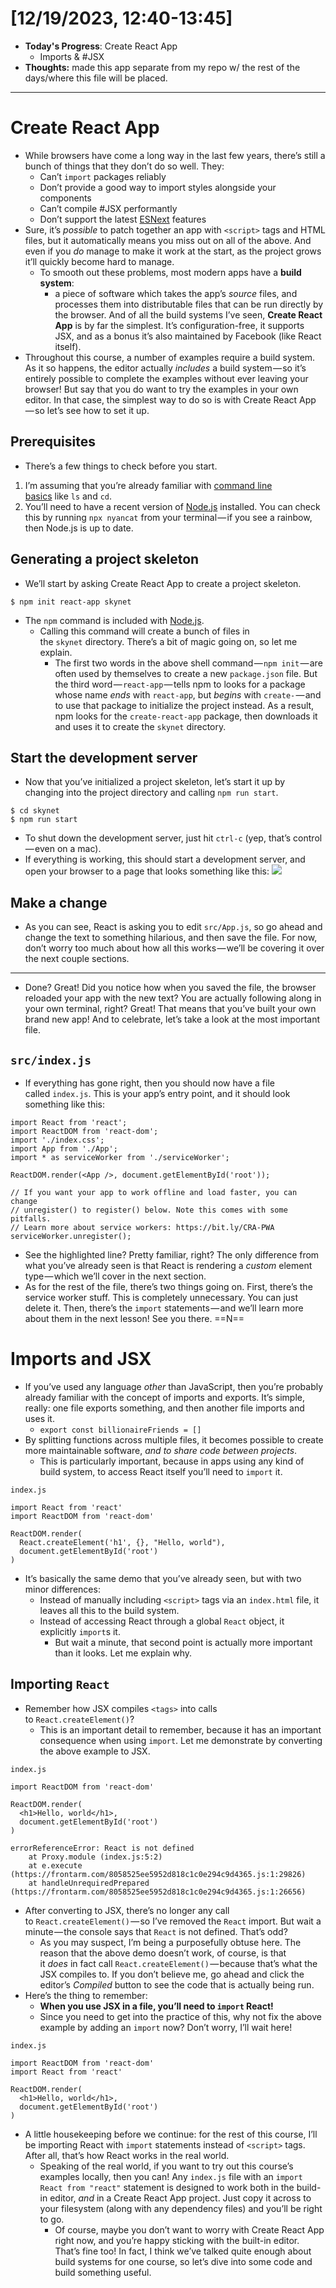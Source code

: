# [12/19/2023, 12:40-13:45]
- **Today's Progress**: Create React App
	- Imports & #JSX
- **Thoughts:** made this app separate from my repo w/ the rest of the days/where this file will be placed.
---
# Create React App
- While browsers have come a long way in the last few years, there’s still a bunch of things that they don’t do so well. They:
	- Can’t `import` packages reliably
	- Don’t provide a good way to import styles alongside your components
	- Can’t compile #JSX performantly
	- Don’t support the latest [ESNext](https://kangax.github.io/compat-table/esnext/) features
- Sure, it’s _possible_ to patch together an app with `<script>` tags and HTML files, but it automatically means you miss out on all of the above. And even if you _do_ manage to make it work at the start, as the project grows it’ll quickly become hard to manage.
	- To smooth out these problems, most modern apps have a **build system**:
		- a piece of software which takes the app’s _source_ files, and processes them into distributable files that can be run directly by the browser. And of all the build systems I’ve seen, **Create React App** is by far the simplest. It’s configuration-free, it supports JSX, and as a bonus it’s also maintained by Facebook (like React itself).
- Throughout this course, a number of examples require a build system. As it so happens, the editor actually _includes_ a build system — so it’s entirely possible to complete the examples without ever leaving your browser! But say that you do want to try the examples in your own editor. In that case, the simplest way to do so is with Create React App — so let’s see how to set it up.
## Prerequisites
- There’s a few things to check before you start.
1. I’m assuming that you’re already familiar with [command line basics](https://www.git-tower.com/blog/command-line-cheat-sheet/) like `ls` and `cd`.
2. You’ll need to have a recent version of [Node.js](https://nodejs.org/) installed. You can check this by running `npx nyancat` from your terminal — if you see a rainbow, then Node.js is up to date.
## Generating a project skeleton
- We’ll start by asking Create React App to create a project skeleton.
```
$ npm init react-app skynet
```
- The `npm` command is included with [Node.js](https://nodejs.org/en/).
	- Calling this command will create a bunch of files in the `skynet` directory. There’s a bit of magic going on, so let me explain.
		- The first two words in the above shell command — `npm init` — are often used by themselves to create a new `package.json` file. But the third word — `react-app` — tells npm to looks for a package whose name _ends_ with `react-app`, but _begins_ with `create-` — and to use that package to initialize the project instead. As a result, npm looks for the `create-react-app` package, then downloads it and uses it to create the `skynet` directory.
## Start the development server
- Now that you’ve initialized a project skeleton, let’s start it up by changing into the project directory and calling `npm run start`.
```
$ cd skynet
$ npm run start
```
- To shut down the development server, just hit `ctrl-c` (yep, that’s control — even on a mac).
- If everything is working, this should start a development server, and open your browser to a page that looks something like this:
![](https://frontarm.com/static/media/create-react-app.b5503e0d.gif)
## Make a change
- As you can see, React is asking you to edit `src/App.js`, so go ahead and change the text to something hilarious, and then save the file. For now, don’t worry too much about how all this works — we’ll be covering it over the next couple sections.
---
- Done? Great! Did you notice how when you saved the file, the browser reloaded your app with the new text? You are actually following along in your own terminal, right? Great! That means that you’ve built your own brand new app! And to celebrate, let’s take a look at the most important file.
## `src/index.js`
- If everything has gone right, then you should now have a file called `index.js`. This is your app’s entry point, and it should look something like this:
```
import React from 'react';
import ReactDOM from 'react-dom';
import './index.css';
import App from './App';
import * as serviceWorker from './serviceWorker';

ReactDOM.render(<App />, document.getElementById('root'));

// If you want your app to work offline and load faster, you can change
// unregister() to register() below. Note this comes with some pitfalls.
// Learn more about service workers: https://bit.ly/CRA-PWA
serviceWorker.unregister();
```
- See the highlighted line? Pretty familiar, right? The only difference from what you’ve already seen is that React is rendering a _custom_ element type — which we’ll cover in the next section.
- As for the rest of the file, there’s two things going on. First, there’s the service worker stuff. This is completely unnecessary. You can just delete it. Then, there’s the `import` statements — and we’ll learn more about them in the next lesson! See you there.
==N==
# Imports and JSX
- If you’ve used any language _other_ than JavaScript, then you’re probably already familiar with the concept of imports and exports. It’s simple, really: one file exports something, and then another file imports and uses it.
	- `export const billionaireFriends = []`
- By splitting functions across multiple files, it becomes possible to create more maintainable software, _and to share code between projects_.
	- This is particularly important, because in apps using any kind of build system, to access React itself you’ll need to `import` it.
```
index.js

import React from 'react'
import ReactDOM from 'react-dom'

ReactDOM.render(
  React.createElement('h1', {}, "Hello, world"),
  document.getElementById('root')
)
```
- It’s basically the same demo that you’ve already seen, but with two minor differences:
	- Instead of manually including `<script>` tags via an `index.html` file, it leaves all this to the build system.
	- Instead of accessing React through a global `React` object, it explicitly `import`s it.
		- But wait a minute, that second point is actually more important than it looks. Let me explain why.
## Importing `React`
- Remember how JSX compiles `<tags>` into calls to `React.createElement()`?
	- This is an important detail to remember, because it has an important consequence when using `import`. Let me demonstrate by converting the above example to JSX.
```
index.js

import ReactDOM from 'react-dom'

ReactDOM.render(
  <h1>Hello, world</h1>,
  document.getElementById('root')
)

errorReferenceError: React is not defined
    at Proxy.module (index.js:5:2)
    at e.execute (https://frontarm.com/8058525ee5952d818c1c0e294c9d4365.js:1:29826)
    at handleUnrequiredPrepared (https://frontarm.com/8058525ee5952d818c1c0e294c9d4365.js:1:26656)

```
- After converting to JSX, there’s no longer any call to `React.createElement()` — so I’ve removed the `React` import. But wait a minute — the console says that `React` is not defined. That’s odd?
	- As you may suspect, I’m being a purposefully obtuse here. The reason that the above demo doesn’t work, of course, is that it _does_ in fact call `React.createElement()` — because that’s what the JSX compiles to. If you don’t believe me, go ahead and click the editor’s _Compiled_ button to see the code that is actually being run.
- Here’s the thing to remember:
	- **When you use JSX in a file, you’ll need to `import` React!**
	- Since you need to get into the practice of this, why not fix the above example by adding an `import` now? Don’t worry, I’ll wait here!
```
index.js

import ReactDOM from 'react-dom'
import React from 'react'

ReactDOM.render(
  <h1>Hello, world</h1>,
  document.getElementById('root')
)
```
- A little housekeeping before we continue: for the rest of this course, I’ll be importing React with `import` statements instead of `<script>` tags. After all, that’s how React works in the real world.
	- Speaking of the real world, if you want to try out this course’s examples locally, then you can! Any `index.js` file with an `import React from "react"` statement is designed to work both in the build-in editor, _and_ in a Create React App project. Just copy it across to your filesystem (along with any dependency files) and you’ll be right to go.
		- Of course, maybe you don’t want to worry with Create React App right now, and you’re happy sticking with the built-in editor. That’s fine too! In fact, I think we’ve talked quite enough about build systems for one course, so let’s dive into some code and build something useful.







































